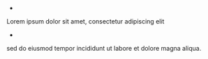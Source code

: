 -
Lorem ipsum dolor sit amet,
consectetur adipiscing elit

-
sed do eiusmod tempor incididunt
ut labore et dolore magna aliqua.

